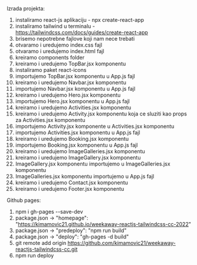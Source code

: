 Izrada projekta:

1. instaliramo react-js aplikaciju - npx create-react-app
2. instaliramo tailwind u terminalu - https://tailwindcss.com/docs/guides/create-react-app
3. brisemo nepotrebne fajlove koji nam nece trebati
4. otvaramo i uredujemo index.css fajl
5. otvaramo i uredujemo index.html fajl
6. kreiramo components folder
7. kreiramo i uredujemo TopBar.jsx komponentu
8. instaliramo paket react-icons
9. importujemo TopBar.jsx komponentu u App.js fajl
10. kreiramo i uredujemo Navbar.jsx komponentu
11. importujemo Navbar.jsx komponentu u App.js fajl
12. kreiramo i uredujemo Hero.jsx komponentu
13. importujemo Hero.jsx komponentu u App.js fajl
14. kreiramo i uredujemo Activities.jsx komponentu
15. kreiramo i uredujemo Activity.jsx komponentu koja ce sluziti kao props za Activities.jsx komponentu
16. importujemo Activity.jsx komponente u Activities.jsx komponentu
17. importujemo Activities.jsx komponentu u App.js fajl
18. kreiramo i uredujemo Booking.jsx komponentu
19. importujemo Booking.jsx komponentu u App.js fajl
20. kreiramo i uredujemo ImageGalleries.jsx komponentu
21. kreiramo i uredujemo ImageGallery.jsx komponentu
22. ImageGallery.jsx komponentu importujemo u ImageGalleries.jsx komponentu
23. ImageGalleries.jsx komponentu importujemo u App.js fajl
24. kreiramo i uredujemo Contact.jsx komponentu
25. kreiramo i uredujemo Footer.jsx komponentu



Github pages:

1. npm i gh-pages --save-dev
2. package.json -> "homepage": "https://kimamovic21.github.io/weekaway-reactjs-tailwindcss-cc-2022"
3. package.json -> "predeploy": "npm run build"
4. package.json -> "deploy": "gh-pages -d build"
5. git remote add origin https://github.com/kimamovic21/weekaway-reactjs-tailwindcss-cc.git
6. npm run deploy
